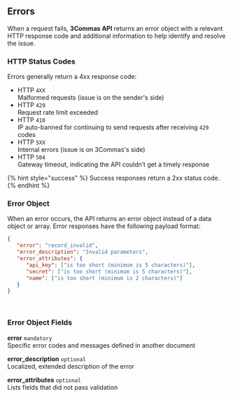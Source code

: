 ## Errors

<p>
   When a request fails, <strong>3Commas API</strong> returns an error object with a relevant HTTP response code and additional information to help identify and resolve the issue.
</p>

### HTTP Status Codes

<p>Errors generally return a 4xx response code:</p>

<ul>
   <li>HTTP <code>4XX</code><br>Malformed requests (issue is on the sender's side)</li>
   <li>HTTP <code>429</code><br>Request rate limit exceeded</li>
   <li>HTTP <code>418</code><br>IP auto-banned for continuing to send requests after receiving <code>429</code> codes</li>
   <li>HTTP <code>5XX</code><br>Internal errors (issue is on 3Commas's side)</li>
   <li>HTTP <code>504</code><br>Gateway timeout, indicating the API couldn’t get a timely response</li>
</ul>

{% hint style="success" %}
Success responses return a 2xx status code.
{% endhint %}

### Error Object

<p>
   When an error occurs, the API returns an error object instead of a data object or array. Error responses have the following payload format:
</p>

```json
{
   "error": "record_invalid",
   "error_description": "Invalid parameters",
   "error_attributes": {
      "api_key": ["is too short (minimum is 5 characters)"],
      "secret": ["is too short (minimum is 5 characters)"],
      "name": ["is too short (minimum is 2 characters)"]
   }
}
```
<br>

### Error Object Fields
<p> 
    <strong>error</strong> <code>mandatory</code><br> 
    Specific error codes and messages defined in another document
</p>
<p> 
    <strong>error_description</strong> <code>optional</code><br> 
    Localized, extended description of the error
</p>
<p> 
    <strong>error_attributes</strong> <code>optional</code><br>
    Lists fields that did not pass validation
</p>

